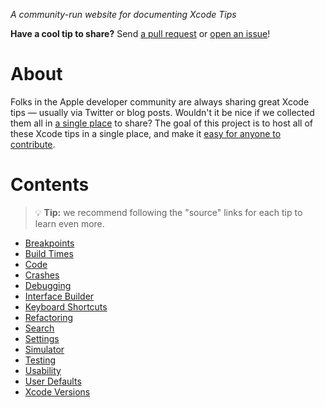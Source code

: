 *A community-run website for documenting Xcode Tips*

**Have a cool tip to share?** Send [a pull request](https://github.com/Xcode-Tips/xcode-tips.github.io/pulls) or [open an issue](https://github.com/Xcode-Tips/xcode-tips.github.io/issues)!

# About

Folks in the Apple developer community are always sharing great Xcode tips &mdash; usually via Twitter or blog posts. Wouldn't it be nice if we collected them all in [a single place](https://github.com/Xcode-Tips/xcode-tips.github.io) to share? The goal of this project is to host all of these Xcode tips in a single place, and make it [easy for anyone to contribute](https://github.com/Xcode-Tips/xcode-tips.github.io/blob/main/.github/CONTRIBUTING.md).

# Contents

> 💡 **Tip:** we recommend following the "source" links for each tip to learn even more.

- [Breakpoints](breakpoints.md)
- [Build Times](build-times.md)
- [Code](code.md)
- [Crashes](crashes.md)
- [Debugging](debugging.md)
- [Interface Builder](interface-builder.md)
- [Keyboard Shortcuts](keyboard-shortcuts.md)
- [Refactoring](refactoring.md)
- [Search](search.md)
- [Settings](settings.md)
- [Simulator](simulator.md)
- [Testing](testing.md)
- [Usability](usability.md)
- [User Defaults](user-defaults.md)
- [Xcode Versions](xcode-versions.md)
